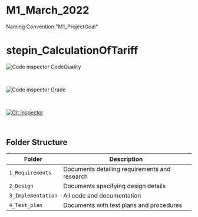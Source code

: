 # M1_March_2022
Naming Convention:"M1_ProjectGoal"
# stepin_CalculationOfTariff

![Code inspector CodeQuality](https://api.codiga.io/project/32442/score/svg)

<br>

![Code inspector Grade](https://api.codiga.io/project/32442/status/svg)

<br>

[![Git Inspector](https://github.com/M1_Calculation-of-Tariff/stepin_Tariffcalculation/actions/workflows/git_inspector.yml/badge.svg)](https://github.com/Calculation-of-Tariff/stepin_Tariffcalculation/actions/workflows/git_inspector.yml)






<br>

## Folder Structure

| Folder             | Description                                   |
| ------------------ | --------------------------------------------- |
| `1_Requirements`   | Documents detailing requirements and research |
| `2_Design`         | Documents specifying design details           |
| `3_Implementation` | All code and documentation                    |
| `4_Test_plan`      | Documents with test plans and procedures      |
